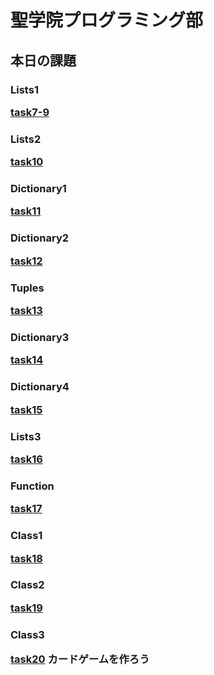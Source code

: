 # 聖学院プログラミング部
## 本日の課題

### Lists1 <p>[task7-9](https://github.com/Seigakuin/todays_task/blob/master/task07-09.md)</p>

### Lists2 <p>[task10](https://github.com/Seigakuin/todays_task/blob/master/task10.md)</p>

### Dictionary1 <p>[task11](https://github.com/Seigakuin/todays_task/blob/master/task11.md)</p>

### Dictionary2 <p>[task12](https://github.com/Seigakuin/todays_task/blob/master/task12.md)</p>

### Tuples <p>[task13](https://github.com/Seigakuin/todays_task/blob/master/task13.md)</p>

### Dictionary3 <p>[task14](https://github.com/Seigakuin/todays_task/blob/master/task14.md)</p>

### Dictionary4 <p>[task15](https://github.com/Seigakuin/todays_task/blob/master/task15_Dictionary.md)</p>

### Lists3 <p>[task16](https://github.com/Seigakuin/todays_task/blob/master/task16_List.md)</p>

### Function <p>[task17](https://github.com/Seigakuin/todays_task/blob/master/task17_Function.md)</p>

### Class1 <p>[task18](https://github.com/Seigakuin/todays_task/blob/master/task18_Class1.md)</p>

### Class2 <p>[task19](https://github.com/Seigakuin/todays_task/blob/master/task19_Class2.md)</p>

### Class3 <p>[task20](https://github.com/Seigakuin/todays_task/blob/master/task20_Class3_Cards.md) カードゲームを作ろう</p>















